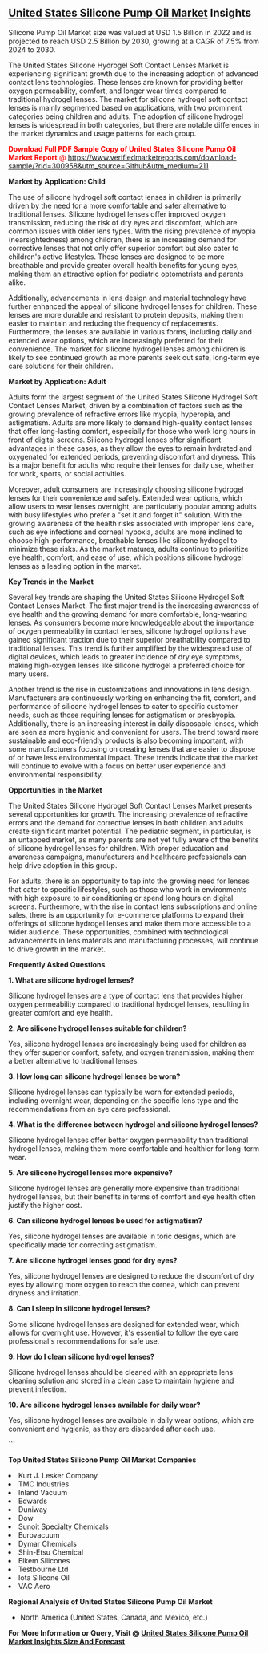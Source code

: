 <h2><a href="https://www.verifiedmarketreports.com/download-sample/?rid=300958&amp;utm_source=Github&amp;utm_medium=211" target="_blank">United States Silicone Pump Oil Market</a> Insights</h2><p>Silicone Pump Oil Market size was valued at USD 1.5 Billion in 2022 and is projected to reach USD 2.5 Billion by 2030, growing at a CAGR of 7.5% from 2024 to 2030.</p><p><p>The United States Silicone Hydrogel Soft Contact Lenses Market is experiencing significant growth due to the increasing adoption of advanced contact lens technologies. These lenses are known for providing better oxygen permeability, comfort, and longer wear times compared to traditional hydrogel lenses. The market for silicone hydrogel soft contact lenses is mainly segmented based on applications, with two prominent categories being children and adults. The adoption of silicone hydrogel lenses is widespread in both categories, but there are notable differences in the market dynamics and usage patterns for each group.</p><p><p><span class=""><span style="color: #ff0000;"><strong>Download Full PDF Sample Copy of United States Silicone Pump Oil Market Report</strong> @ </span><a href="https://www.verifiedmarketreports.com/download-sample/?rid=300958&amp;utm_source=Github&amp;utm_medium=211" target="_blank">https://www.verifiedmarketreports.com/download-sample/?rid=300958&amp;utm_source=Github&amp;utm_medium=211</a></span></p></p><p><strong>Market by Application: Child</strong></p><p>The use of silicone hydrogel soft contact lenses in children is primarily driven by the need for a more comfortable and safer alternative to traditional lenses. Silicone hydrogel lenses offer improved oxygen transmission, reducing the risk of dry eyes and discomfort, which are common issues with older lens types. With the rising prevalence of myopia (nearsightedness) among children, there is an increasing demand for corrective lenses that not only offer superior comfort but also cater to children's active lifestyles. These lenses are designed to be more breathable and provide greater overall health benefits for young eyes, making them an attractive option for pediatric optometrists and parents alike.</p><p>Additionally, advancements in lens design and material technology have further enhanced the appeal of silicone hydrogel lenses for children. These lenses are more durable and resistant to protein deposits, making them easier to maintain and reducing the frequency of replacements. Furthermore, the lenses are available in various forms, including daily and extended wear options, which are increasingly preferred for their convenience. The market for silicone hydrogel lenses among children is likely to see continued growth as more parents seek out safe, long-term eye care solutions for their children.</p><p><strong>Market by Application: Adult</strong></p><p>Adults form the largest segment of the United States Silicone Hydrogel Soft Contact Lenses Market, driven by a combination of factors such as the growing prevalence of refractive errors like myopia, hyperopia, and astigmatism. Adults are more likely to demand high-quality contact lenses that offer long-lasting comfort, especially for those who work long hours in front of digital screens. Silicone hydrogel lenses offer significant advantages in these cases, as they allow the eyes to remain hydrated and oxygenated for extended periods, preventing discomfort and dryness. This is a major benefit for adults who require their lenses for daily use, whether for work, sports, or social activities.</p><p>Moreover, adult consumers are increasingly choosing silicone hydrogel lenses for their convenience and safety. Extended wear options, which allow users to wear lenses overnight, are particularly popular among adults with busy lifestyles who prefer a "set it and forget it" solution. With the growing awareness of the health risks associated with improper lens care, such as eye infections and corneal hypoxia, adults are more inclined to choose high-performance, breathable lenses like silicone hydrogel to minimize these risks. As the market matures, adults continue to prioritize eye health, comfort, and ease of use, which positions silicone hydrogel lenses as a leading option in the market.</p><p><strong>Key Trends in the Market</strong></p><p>Several key trends are shaping the United States Silicone Hydrogel Soft Contact Lenses Market. The first major trend is the increasing awareness of eye health and the growing demand for more comfortable, long-wearing lenses. As consumers become more knowledgeable about the importance of oxygen permeability in contact lenses, silicone hydrogel options have gained significant traction due to their superior breathability compared to traditional lenses. This trend is further amplified by the widespread use of digital devices, which leads to greater incidence of dry eye symptoms, making high-oxygen lenses like silicone hydrogel a preferred choice for many users.</p><p>Another trend is the rise in customizations and innovations in lens design. Manufacturers are continuously working on enhancing the fit, comfort, and performance of silicone hydrogel lenses to cater to specific customer needs, such as those requiring lenses for astigmatism or presbyopia. Additionally, there is an increasing interest in daily disposable lenses, which are seen as more hygienic and convenient for users. The trend toward more sustainable and eco-friendly products is also becoming important, with some manufacturers focusing on creating lenses that are easier to dispose of or have less environmental impact. These trends indicate that the market will continue to evolve with a focus on better user experience and environmental responsibility.</p><p><strong>Opportunities in the Market</strong></p><p>The United States Silicone Hydrogel Soft Contact Lenses Market presents several opportunities for growth. The increasing prevalence of refractive errors and the demand for corrective lenses in both children and adults create significant market potential. The pediatric segment, in particular, is an untapped market, as many parents are not yet fully aware of the benefits of silicone hydrogel lenses for children. With proper education and awareness campaigns, manufacturers and healthcare professionals can help drive adoption in this group.</p><p>For adults, there is an opportunity to tap into the growing need for lenses that cater to specific lifestyles, such as those who work in environments with high exposure to air conditioning or spend long hours on digital screens. Furthermore, with the rise in contact lens subscriptions and online sales, there is an opportunity for e-commerce platforms to expand their offerings of silicone hydrogel lenses and make them more accessible to a wider audience. These opportunities, combined with technological advancements in lens materials and manufacturing processes, will continue to drive growth in the market.</p><p><strong>Frequently Asked Questions</strong></p><p><strong>1. What are silicone hydrogel lenses?</strong></p><p>Silicone hydrogel lenses are a type of contact lens that provides higher oxygen permeability compared to traditional hydrogel lenses, resulting in greater comfort and eye health.</p><p><strong>2. Are silicone hydrogel lenses suitable for children?</strong></p><p>Yes, silicone hydrogel lenses are increasingly being used for children as they offer superior comfort, safety, and oxygen transmission, making them a better alternative to traditional lenses.</p><p><strong>3. How long can silicone hydrogel lenses be worn?</strong></p><p>Silicone hydrogel lenses can typically be worn for extended periods, including overnight wear, depending on the specific lens type and the recommendations from an eye care professional.</p><p><strong>4. What is the difference between hydrogel and silicone hydrogel lenses?</strong></p><p>Silicone hydrogel lenses offer better oxygen permeability than traditional hydrogel lenses, making them more comfortable and healthier for long-term wear.</p><p><strong>5. Are silicone hydrogel lenses more expensive?</strong></p><p>Silicone hydrogel lenses are generally more expensive than traditional hydrogel lenses, but their benefits in terms of comfort and eye health often justify the higher cost.</p><p><strong>6. Can silicone hydrogel lenses be used for astigmatism?</strong></p><p>Yes, silicone hydrogel lenses are available in toric designs, which are specifically made for correcting astigmatism.</p><p><strong>7. Are silicone hydrogel lenses good for dry eyes?</strong></p><p>Yes, silicone hydrogel lenses are designed to reduce the discomfort of dry eyes by allowing more oxygen to reach the cornea, which can prevent dryness and irritation.</p><p><strong>8. Can I sleep in silicone hydrogel lenses?</strong></p><p>Some silicone hydrogel lenses are designed for extended wear, which allows for overnight use. However, it's essential to follow the eye care professional's recommendations for safe use.</p><p><strong>9. How do I clean silicone hydrogel lenses?</strong></p><p>Silicone hydrogel lenses should be cleaned with an appropriate lens cleaning solution and stored in a clean case to maintain hygiene and prevent infection.</p><p><strong>10. Are silicone hydrogel lenses available for daily wear?</strong></p><p>Yes, silicone hydrogel lenses are available in daily wear options, which are convenient and hygienic, as they are discarded after each use.</p>```</p><p><strong>Top United States Silicone Pump Oil Market Companies</strong></p><div data-test-id=""><p><li>Kurt J. Lesker Company</li><li> TMC Industries</li><li> Inland Vacuum</li><li> Edwards</li><li> Duniway</li><li> Dow</li><li> Sunoit Specialty Chemicals</li><li> Eurovacuum</li><li> Dymar Chemicals</li><li> Shin-Etsu Chemical</li><li> Elkem Silicones</li><li> Testbourne Ltd</li><li> Iota Silicone Oil</li><li> VAC Aero</li></p><div><strong>Regional Analysis of&nbsp;United States Silicone Pump Oil Market</strong></div><ul><li dir="ltr"><p dir="ltr">North America&nbsp;(United States, Canada, and Mexico, etc.)</p></li></ul><p><strong>For More Information or Query, Visit @&nbsp;</strong><strong><a href="https://www.verifiedmarketreports.com/product/silicone-pump-oil-market/?utm_source=Github&amp;utm_medium=211" target="_blank">United States Silicone Pump Oil Market Insights Size And Forecast</a></strong></p></div>
